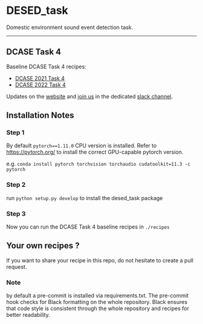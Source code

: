 # DESED_task
Domestic environment sound event detection task.

---

## DCASE Task 4
Baseline DCASE Task 4 recipes: 
- [DCASE 2021 Task 4](./recipes/dcase2021_task4_baseline)
- [DCASE 2022 Task 4](./recipes/dcase2022_task4_baseline)

Updates on the [website][dcase_website] and [join us][invite_dcase_slack] in the dedicated
[slack channel][slack_channel].


[dcase_website]: https://dcase.community
[desed]: https://github.com/turpaultn/DESED
[fuss_git]: https://github.com/google-research/sound-separation/tree/master/datasets/fuss
[fsd50k]: https://zenodo.org/record/4060432
[invite_dcase_slack]: https://join.slack.com/t/dcase/shared_invite/zt-mzxct5n9-ZltMPjtAxQTSt3a6LFIVPA
[slack_channel]: https://dcase.slack.com/archives/C01NR59KAS3

## Installation Notes

### Step 1
By default `pytorch==1.11.0` CPU version is installed. 
Refer to https://pytorch.org/ to install the correct GPU-capable pytorch
version. 

e.g. `conda install pytorch torchvision torchaudio cudatoolkit=11.3 -c pytorch`

### Step 2
run `python setup.py develop` to install the desed_task package 

### Step 3

Now you can run the DCASE Task 4 baseline recipes in `./recipes`


## Your own recipes ?
If you want to share your recipe in this repo, do not hesitate to create a pull request.

### Note

by default a pre-commit is installed via requirements.txt. 
The pre-commit hook checks for Black formatting on the whole repository. 
Black ensures that code style is consistent through the whole repository and recipes for better readability. 


